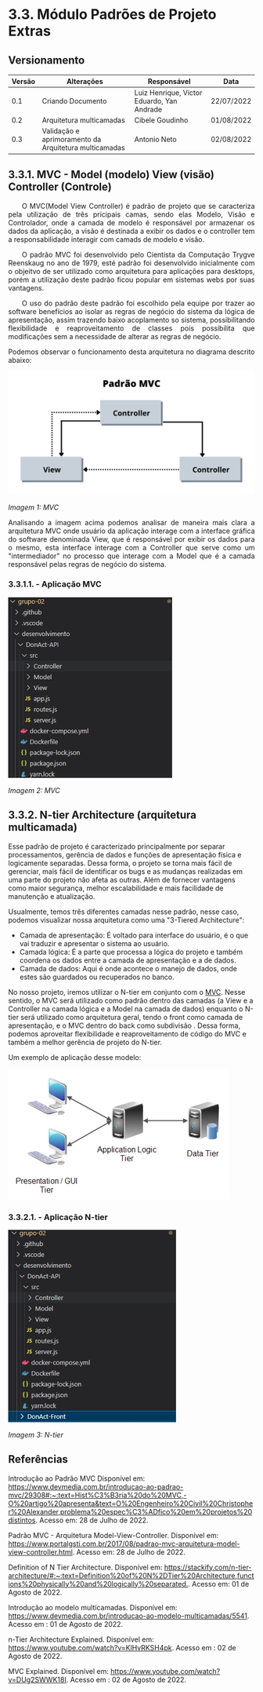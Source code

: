 # 3.3. Módulo Padrões de Projeto Extras

## Versionamento
| Versão | Alterações        | Responsável                 | Data       |
| ------ | ---------------   | --------------------------- | ---------- |
| 0.1    | Criando Documento | Luiz Henrique, Victor Eduardo, Yan Andrade     | 22/07/2022 |
| 0.2    | Arquitetura multicamadas | Cibele Goudinho     | 01/08/2022 |
| 0.3    | Validação e aprimoramento da Arquitetura multicamadas | Antonio Neto | 02/08/2022 |

## 3.3.1. MVC - Model (modelo) View (visão) Controller (Controle)

<p align="justify">&emsp;&emsp;O MVC(Model View Controller) é padrão de projeto que se caracteriza pela utilização de três pricipais camas, sendo elas Modelo, Visão e Controlador, onde a camada de  modelo é responsável por armazenar os dados da aplicação, a visão é destinada a exibir os dados e o controller tem a responsabilidade interagir com camads de modelo e visão.</p>

<p align="justify">&emsp;&emsp;O padrão MVC foi desenvolvido pelo Cientista da Computação Trygve Reenskaug no ano de 1979, esté padrão foi desenvolvido inicialmente com o objeitvo de ser utilizado como arquitetura para aplicações para desktops, porém a utilização deste padrão ficou popular em sistemas webs por suas vantagens.</p>

<p align="justify">&emsp;&emsp;O uso do padrão deste padrão foi escolhido pela equipe por trazer ao software benefícios ao isolar as regras de negócio do sistema da lógica de apresentação, assim trazendo baixo acoplamento so sistema, possibilitando flexibilidade e reaproveitamento de classes pois possibilita que modificações sem a necessidade de alterar as regras de negócio.</p>

<p align="justify">Podemos observar o funcionamento desta arquitetura no diagrama descrito abaixo:</p>

![MVC](../imgs/MVC.png)

_Imagem 1: MVC_

<p align="justify"> Analisando a imagem acima podemos analisar de maneira mais clara a arquitetura MVC onde usuário da aplicação interage com a interface gráfica do software denominada View, que é responsável por exibir os dados para o mesmo, esta interface interage com a Controller que serve como um "intermediador" no processo que interage com a Model que é a camada responsável pelas regras de negócio do sistema.</p>

### 3.3.1.1. - Aplicação MVC

![MVC - Aplicação](../imgs/mvc.jpg)

_Imagem 2: MVC_

## 3.3.2. N-tier Architecture (arquitetura multicamada)

Esse padrão de projeto é caracterizado principalmente por separar processamentos, gerência de dados e funções de apresentação física e logicamente separadas. Dessa forma, o projeto se torna mais fácil de gerenciar, mais fácil de identificar os bugs e as mudanças realizadas em uma parte do projeto não afeta as outras. Além de fornecer vantagens como maior segurança, melhor escalabilidade e mais facilidade de manutenção e atualização.

Usualmente, temos três diferentes camadas nesse padrão, nesse caso, podemos visualizar nossa arquitetura como uma "3-Tiered Architecture": 
- Camada de apresentação: É voltado para interface do usuário, é o que vai traduzir e apresentar o sistema ao usuário.
- Camada lógica: É a parte que processa a lógica do projeto e também coordena os dados entre a camada de apresentação e a de dados.
- Camada de dados: Aqui é onde acontece o manejo de dados, onde estes são guardados ou recuperados no banco.

No nosso projeto, iremos utilizar o N-tier em conjunto com o [MVC](/3.3.PadroesExtra?id=_331-mvc-model-modelo-view-visão-controller-controle). Nesse sentido, o MVC será utilizado como padrão dentro das camadas (a View e a Controller na camada lógica e a Model na camada de dados) enquanto o N-tier será utilizado como arquitetura geral, tendo o front como camada de apresentação, e o MVC dentro do back como subdivisão 
. Dessa forma, podemos aproveitar flexibilidade e reaproveitamento de código do MVC e também a melhor gerência de projeto do N-tier. 

Um exemplo de aplicação desse modelo:

![N-tier](../imgs/n-tier-architecture-1.png)

### 3.3.2.1. - Aplicação N-tier

![N-tier - Aplicação](../imgs/n-tier.jpg)

_Imagem 3: N-tier_

## Referências

Introdução ao Padrão MVC Disponível em: <https://www.devmedia.com.br/introducao-ao-padrao-mvc/29308#:~:text=Hist%C3%B3ria%20do%20MVC,-O%20artigo%20apresenta&text=O%20Engenheiro%20Civil%20Christopher%20Alexander,problema%20espec%C3%ADfico%20em%20projetos%20distintos>. Acesso em: 28 de Julho de 2022.

Padrão MVC - Arquitetura Model-View-Controller. Disponível em: <https://www.portalgsti.com.br/2017/08/padrao-mvc-arquitetura-model-view-controller.html>. Acesso em: 28 de Julho de 2022.

Definition of N Tier Architecture. Disponível em: <https://stackify.com/n-tier-architecture/#:~:text=Definition%20of%20N%2DTier%20Architecture,functions%20physically%20and%20logically%20separated.>. Acesso em: 01 de Agosto de 2022.

Introdução ao modelo multicamadas. Disponível em: <https://www.devmedia.com.br/introducao-ao-modelo-multicamadas/5541>. Acesso em : 01 de Agosto de 2022.

n-Tier Architecture Explained. Disponível em: <https://www.youtube.com/watch?v=KlHvRKSH4pk>. Acesso em : 02 de Agosto de 2022.

MVC Explained. Disponível em: <https://www.youtube.com/watch?v=DUg2SWWK18I>. Acesso em : 02 de Agosto de 2022.

